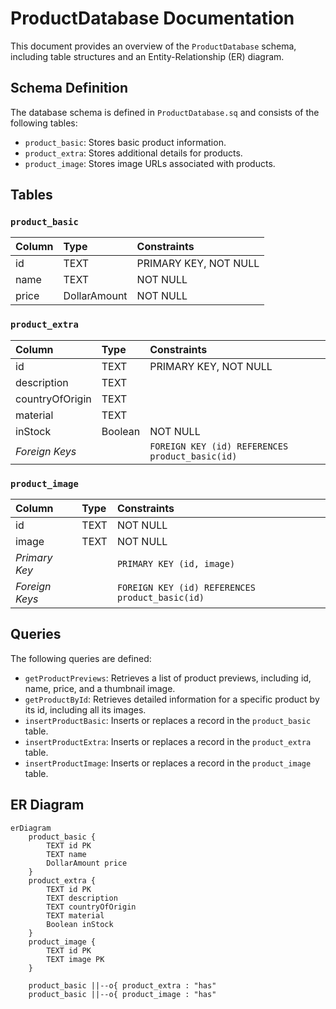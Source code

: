 # ProductDatabase Documentation

This document provides an overview of the `ProductDatabase` schema, including table structures and
an Entity-Relationship (ER) diagram.

## Schema Definition

The database schema is defined in `ProductDatabase.sq` and consists of the following tables:

* `product_basic`: Stores basic product information.
* `product_extra`: Stores additional details for products.
* `product_image`: Stores image URLs associated with products.

## Tables

### `product_basic`

| Column | Type         | Constraints           |
|:-------|:-------------|:----------------------|
| id     | TEXT         | PRIMARY KEY, NOT NULL |
| name   | TEXT         | NOT NULL              |
| price  | DollarAmount | NOT NULL              |

### `product_extra`

| Column          | Type    | Constraints                                     |
|:----------------|:--------|:------------------------------------------------|
| id              | TEXT    | PRIMARY KEY, NOT NULL                           |
| description     | TEXT    |                                                 |
| countryOfOrigin | TEXT    |                                                 |
| material        | TEXT    |                                                 |
| inStock         | Boolean | NOT NULL                                        |
| _Foreign Keys_  |         | `FOREIGN KEY (id) REFERENCES product_basic(id)` |

### `product_image`

| Column         | Type | Constraints                                     |
|:---------------|:-----|:------------------------------------------------|
| id             | TEXT | NOT NULL                                        |
| image          | TEXT | NOT NULL                                        |
| _Primary Key_  |      | `PRIMARY KEY (id, image)`                       |
| _Foreign Keys_ |      | `FOREIGN KEY (id) REFERENCES product_basic(id)` |

## Queries

The following queries are defined:

* `getProductPreviews`: Retrieves a list of product previews, including id, name, price, and a
  thumbnail image.
* `getProductById`: Retrieves detailed information for a specific product by its id, including all
  its images.
* `insertProductBasic`: Inserts or replaces a record in the `product_basic` table.
* `insertProductExtra`: Inserts or replaces a record in the `product_extra` table.
* `insertProductImage`: Inserts or replaces a record in the `product_image` table.

## ER Diagram

```mermaid
erDiagram
    product_basic {
        TEXT id PK
        TEXT name
        DollarAmount price
    }
    product_extra {
        TEXT id PK
        TEXT description
        TEXT countryOfOrigin
        TEXT material
        Boolean inStock
    }
    product_image {
        TEXT id PK
        TEXT image PK
    }

    product_basic ||--o{ product_extra : "has"
    product_basic ||--o{ product_image : "has"
```
